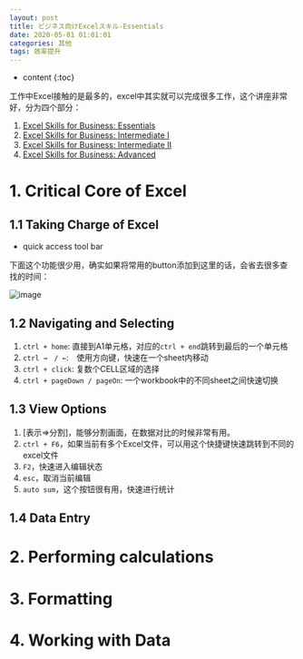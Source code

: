 ```yaml
---
layout: post
title: ビジネス向けExcelスキル-Essentials
date: 2020-05-01 01:01:01
categories: 其他
tags: 效率提升
---
```

* content
{:toc}

工作中Excel接触的是最多的，excel中其实就可以完成很多工作，这个讲座非常好，分为四个部分：
1. [Excel Skills for Business: Essentials](https://www.coursera.org/learn/excel-essentials)
2. [Excel Skills for Business: Intermediate I](https://www.coursera.org/learn/excel-intermediate-1)
3. [Excel Skills for Business: Intermediate II](https://www.coursera.org/learn/excel-intermediate-2)
4. [Excel Skills for Business: Advanced](https://www.coursera.org/learn/excel-advanced)

# 1. Critical Core of Excel

## 1.1 Taking Charge of Excel

- quick access tool bar

下面这个功能很少用，确实如果将常用的button添加到这里的话，会省去很多查找的时间：

![image](https://user-images.githubusercontent.com/18595935/80915788-7d490a80-8d8f-11ea-9537-9b7a7e487b62.png)


## 1.2 Navigating and Selecting

1. `ctrl + home`: 直接到A1单元格，对应的`ctrl + end`跳转到最后的一个单元格
2. `ctrl →　/ ←`:　使用方向键，快速在一个sheet内移动
3. `ctrl + click`: 复数个CELL区域的选择
4. `ctrl + pageDown / pageOn`: 一个workbook中的不同sheet之间快速切换

## 1.3 View Options

1. [表示⇒分割]，能够分割画面，在数据对比的时候非常有用。
2. `ctrl + F6`，如果当前有多个Excel文件，可以用这个快捷键快速跳转到不同的excel文件
3. `F2`，快速进入编辑状态
4. `esc`，取消当前编辑
5. `auto sum`，这个按钮很有用，快速进行统计

## 1.4 Data Entry



# 2. Performing calculations

# 3. Formatting

# 4. Working with Data